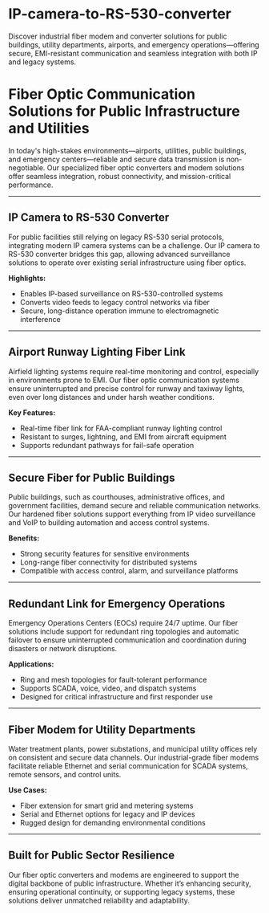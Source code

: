# IP-camera-to-RS-530-converter
Discover industrial fiber modem and converter solutions for public buildings, utility departments, airports, and emergency operations—offering secure, EMI-resistant communication and seamless integration with both IP and legacy systems.

# Fiber Optic Communication Solutions for Public Infrastructure and Utilities

In today's high-stakes environments—airports, utilities, public buildings, and emergency centers—reliable and secure data transmission is non-negotiable. Our specialized fiber optic converters and modem solutions offer seamless integration, robust connectivity, and mission-critical performance.

---

## IP Camera to RS-530 Converter

For public facilities still relying on legacy RS-530 serial protocols, integrating modern IP camera systems can be a challenge. Our IP camera to RS-530 converter bridges this gap, allowing advanced surveillance solutions to operate over existing serial infrastructure using fiber optics.

**Highlights:**
- Enables IP-based surveillance on RS-530-controlled systems  
- Converts video feeds to legacy control networks via fiber  
- Secure, long-distance operation immune to electromagnetic interference  

---

## Airport Runway Lighting Fiber Link

Airfield lighting systems require real-time monitoring and control, especially in environments prone to EMI. Our fiber optic communication systems ensure uninterrupted and precise control for runway and taxiway lights, even over long distances and under harsh weather conditions.

**Key Features:**
- Real-time fiber link for FAA-compliant runway lighting control  
- Resistant to surges, lightning, and EMI from aircraft equipment  
- Supports redundant pathways for fail-safe operation  

---

## Secure Fiber for Public Buildings

Public buildings, such as courthouses, administrative offices, and government facilities, demand secure and reliable communication networks. Our hardened fiber solutions support everything from IP video surveillance and VoIP to building automation and access control systems.

**Benefits:**
- Strong security features for sensitive environments  
- Long-range fiber connectivity for distributed systems  
- Compatible with access control, alarm, and surveillance platforms  

---

## Redundant Link for Emergency Operations

Emergency Operations Centers (EOCs) require 24/7 uptime. Our fiber solutions include support for redundant ring topologies and automatic failover to ensure uninterrupted communication and coordination during disasters or network disruptions.

**Applications:**
- Ring and mesh topologies for fault-tolerant performance  
- Supports SCADA, voice, video, and dispatch systems  
- Designed for critical infrastructure and first responder use  

---

## Fiber Modem for Utility Departments

Water treatment plants, power substations, and municipal utility offices rely on consistent and secure data channels. Our industrial-grade fiber modems facilitate reliable Ethernet and serial communication for SCADA systems, remote sensors, and control units.

**Use Cases:**
- Fiber extension for smart grid and metering systems  
- Serial and Ethernet options for legacy and IP devices  
- Rugged design for demanding environmental conditions  

---

## Built for Public Sector Resilience

Our fiber optic converters and modems are engineered to support the digital backbone of public infrastructure. Whether it’s enhancing security, ensuring operational continuity, or supporting legacy systems, these solutions deliver unmatched reliability and adaptability.
